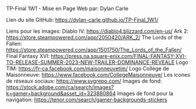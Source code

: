 TP-Final 1W1 - Mise en Page Web par: Dylan Carle

Lien du site GitHub: https://dylan-carle.github.io/TP-Final_1W1/

Liens pour les images:
    Diablo IV: https://diablo4.blizzard.com/en-us/ 
    Ark 2: https://store.steampowered.com/app/2050420/ARK_2/
    The Lords of the Fallen: https://store.steampowered.com/app/1501750/The_Lords_of_the_Fallen/
    Final Fantasy XVI: https://press.na.square-enix.com/FINAL-FANTASY-XVI-TO-RELEASE-SUMMER-2023-NEW-TRAILER-DOMINANCE-REVEALE
    Logo TIM: https://fr-ca.facebook.com/maisonneuvetim/
    Logo Collège de Maisonneuve: https://www.facebook.com/CollegeMaisonneuve/
    Les icones de réseaux sociaux: https://www.svgrepo.com/
    Images de fond: https://stock.adobe.com/ca/search/images?k=gamer+background&asset_id=323880864
    Images de fond pour la navigation: https://tenor.com/search/gamer-backgrounds-stickers